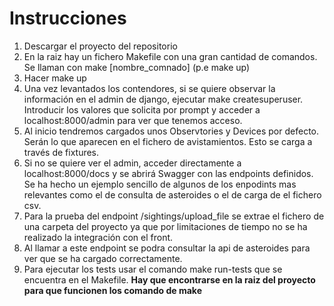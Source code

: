 # Instrucciones
1. Descargar el proyecto del repositorio
2. En la raiz hay un fichero Makefile con una gran cantidad de comandos. Se llaman con make [nombre_comnado] (p.e make up)
3. Hacer make up
4. Una vez levantados los contendores, si se quiere observar la información en el admin de django, ejecutar make createsuperuser. Introducir los valores que solicita por prompt y acceder a localhost:8000/admin para ver que tenemos acceso.
5. Al inicio tendremos cargados unos Observtories y Devices por defecto. Serán lo que aparecen en el fichero de avistamientos. Esto se carga a través de fixtures.
6. Si no se quiere ver el admin, acceder directamente a localhost:8000/docs y se abrirá Swagger con las endpoints definidos. Se ha hecho un ejemplo sencillo de algunos de los enpodints mas relevantes como el de consulta de asteroides o el de carga de el fichero csv.
7. Para la prueba del endpoint /sightings/upload_file se extrae el fichero de una carpeta del proyecto ya que por limitaciones de tiempo no se ha realizado la integración con el front.
8. Al llamar a este endpoint se podra consultar la api de asteroides para ver que se ha cargado correctamente.
9. Para ejecutar los tests usar el comando make run-tests que se encuentra en el Makefile. **Hay que encontrarse en la raiz del proyecto para que funcionen los comando de make**